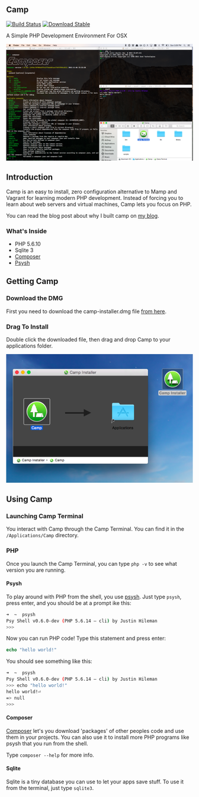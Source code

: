 ## Camp

[![Build Status](https://travis-ci.org/matthew-james/camp.svg?branch=master)](https://travis-ci.org/matthew-james/camp)
[![Download Stable](https://img.shields.io/badge/download-0.1-green.svg)](https://github.com/matthew-james/camp/releases/tag/0.1)


A Simple PHP Development Environment For OSX

![camp terminal screenshot](docs/assets/camp-terminal.png?raw=true)

## Introduction

Camp is an easy to install, zero configuration alternative to Mamp and Vagrant for learning modern PHP development.  Instead of forcing you to learn about web servers and virtual machines, Camp lets you focus on PHP.

You can read the blog post about why I built camp on [my blog](http://mattallan.org/2016/01/16/camp.html).

### What's Inside

- PHP 5.6.10
- Sqlite 3
- [Composer](https://getcomposer.org/)
- [Psysh](http://psysh.org/)

## Getting Camp

### Download the DMG

First you need to download the camp-installer.dmg file [from here](https://github.com/matthew-james/camp/releases/latest).

### Drag To Install

Double click the downloaded file, then drag and drop Camp to your applications folder.

![camp installer screenshot](docs/assets/camp-installer.png?raw=true)

## Using Camp

### Launching Camp Terminal

You interact with Camp through the Camp Terminal.  You can find it in the `/Applications/Camp` directory.

### PHP

Once you launch the Camp Terminal, you can type `php -v` to see what version you are running.

#### Psysh

To play around with PHP from the shell, you use [psysh](http://psysh.org/).  Just type `psysh`, press enter, and you should be at a prompt ike this:

```bash
➜  ~  psysh
Psy Shell v0.6.0-dev (PHP 5.6.14 — cli) by Justin Hileman
>>> 
```

Now you can run PHP code!  Type this statement and press enter:

```php
echo "hello world!"
```

You should see something like this:

```bash
➜  ~  psysh
Psy Shell v0.6.0-dev (PHP 5.6.14 — cli) by Justin Hileman
>>> echo "hello world!"
hello world!⏎
=> null
>>> 
```

#### Composer

[Composer](https://getcomposer.org/) let's you download 'packages' of other peoples code and use them in your projects.  You can also use it to install more PHP programs like psysh that you run from the shell.

Type `composer --help` for more info.

#### Sqlite

Sqlite is a tiny database you can use to let your apps save stuff.  To use it from the terminal, just type `sqlite3`.
